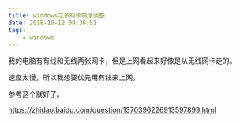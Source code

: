 ```yaml
---
title: windows之多网卡顺序调整
date: 2018-10-12 09:36:51
tags:
	- windows
---
```




我的电脑有有线和无线两张网卡，但是上网看起来好像是从无线网卡走的。

速度太慢，所以我想要优先用有线来上网。

参考这个就好了。

https://zhidao.baidu.com/question/1370396226913597899.html



